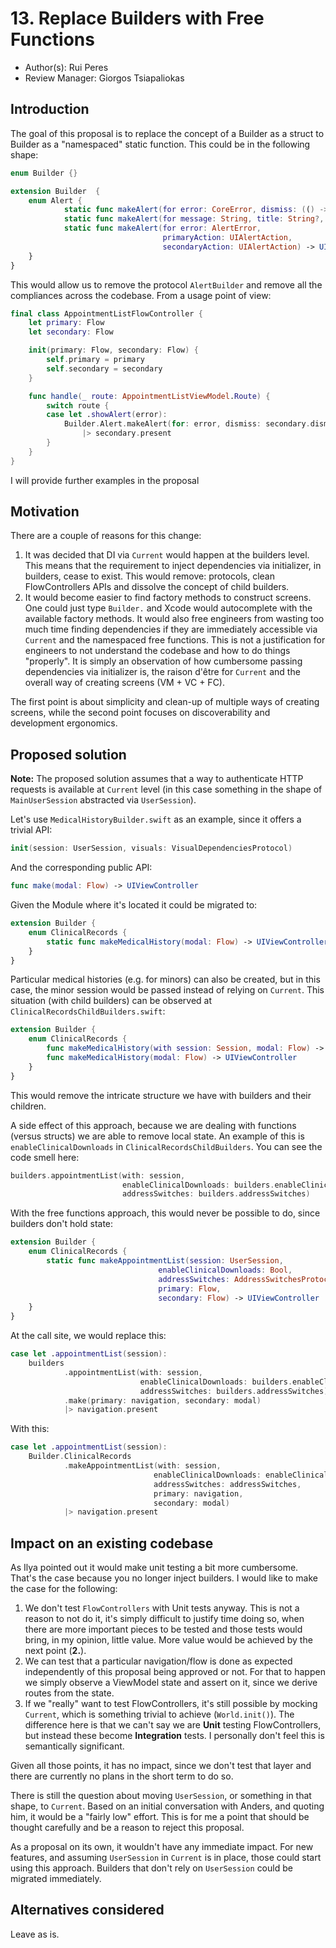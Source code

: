 # 13. Replace Builders with Free Functions

* Author(s): Rui Peres
* Review Manager: Giorgos Tsiapaliokas

## Introduction

The goal of this proposal is to replace the concept of a Builder as a struct to Builder as a "namespaced" static function. This could be in the following shape:

```swift
enum Builder {}

extension Builder  {
    enum Alert {
            static func makeAlert(for error: CoreError, dismiss: (() -> Void)?) -> UIAlertController
            static func makeAlert(for message: String, title: String?, dismiss: (() -> Void)?) -> UIAlertController
            static func makeAlert(for error: AlertError,
                                  primaryAction: UIAlertAction,
                                  secondaryAction: UIAlertAction) -> UIAlertController
    }
}
```

This would allow us to remove the protocol `AlertBuilder` and remove all the compliances across the codebase. From a usage point of view:

```swift
final class AppointmentListFlowController {
    let primary: Flow
    let secondary: Flow

    init(primary: Flow, secondary: Flow) {
        self.primary = primary
        self.secondary = secondary
    }

    func handle(_ route: AppointmentListViewModel.Route) {
        switch route {
        case let .showAlert(error):
            Builder.Alert.makeAlert(for: error, dismiss: secondary.dismiss)
                |> secondary.present
        }
    }
}
```

I will provide further examples in the proposal

## Motivation

There are a couple of reasons for this change:

1. It was decided that DI via `Current` would happen at the builders level. This means that the requirement to inject dependencies via initializer, in builders, cease to exist. This would remove: protocols, clean FlowControllers APIs and dissolve the concept of child builders. 
2. It would become easier to find factory methods to construct screens. One could just type `Builder.` and Xcode would autocomplete with the available factory methods. It would also free engineers from wasting too much time finding dependencies if they are immediately accessible via `Current` and the namespaced free functions. This is not a justification for engineers to not understand the codebase and how to do things "properly". It is simply an observation of how cumbersome passing dependencies via initializer is, the raison d'être for `Current` and the overall way of creating screens (VM + VC + FC). 

The first point is about simplicity and clean-up of multiple ways of creating screens, while the second point focuses on discoverability and development ergonomics.   

## Proposed solution

**Note:** The proposed solution assumes that a way to authenticate HTTP requests is available at `Current` level (in this case something in the shape of `MainUserSession` abstracted via `UserSession`).

Let's use `MedicalHistoryBuilder.swift` as an example, since it offers a trivial API: 

``` swift
init(session: UserSession, visuals: VisualDependenciesProtocol)
```

And the corresponding public API:

```swift
func make(modal: Flow) -> UIViewController
```

Given the Module where it's located it could be migrated to:

```swift
extension Builder {
    enum ClinicalRecords {
        static func makeMedicalHistory(modal: Flow) -> UIViewController
    }
}
```

Particular medical histories (e.g. for minors) can also be created, but in this case, the minor session would be passed instead of relying on `Current`. This situation (with child builders) can be observed at `ClinicalRecordsChildBuilders.swift`:

```swift
extension Builder {
    enum ClinicalRecords {
        func makeMedicalHistory(with session: Session, modal: Flow) -> UIViewController
        func makeMedicalHistory(modal: Flow) -> UIViewController
    }
}
```

This would remove the intricate structure we have with builders and their children.

A side effect of this approach, because we are dealing with functions (versus structs) we are able to remove local state. An example of this is `enableClinicalDownloads` in `ClinicalRecordsChildBuilders`. You can see the code smell here:

```swift
builders.appointmentList(with: session,
                         enableClinicalDownloads: builders.enableClinicalDownloads,
                         addressSwitches: builders.addressSwitches)
```

With the free functions approach, this would never be possible to do, since builders don't hold state:

```swift
extension Builder {
    enum ClinicalRecords {
        static func makeAppointmentList(session: UserSession,
                                 enableClinicalDownloads: Bool,
                                 addressSwitches: AddressSwitchesProtocol,
                                 primary: Flow,
                                 secondary: Flow) -> UIViewController
    }
}
```

At the call site, we would replace this:

```swift
case let .appointmentList(session):
    builders
            .appointmentList(with: session,
                             enableClinicalDownloads: builders.enableClinicalDownloads,
                             addressSwitches: builders.addressSwitches)
            .make(primary: navigation, secondary: modal)
            |> navigation.present
```

With this:

```swift
case let .appointmentList(session):
    Builder.ClinicalRecords
            .makeAppointmentList(with: session,
                                enableClinicalDownloads: enableClinicalDownloads,
                                addressSwitches: addressSwitches,
                                primary: navigation,
                                secondary: modal)
            |> navigation.present
```

## Impact on an existing codebase

As Ilya pointed out it would make unit testing a bit more cumbersome. That's the case because you no longer inject builders. I would like to make the case for the following:

1. We don't test `FlowControllers` with Unit tests anyway. This is not a reason to not do it, it's simply difficult to justify time doing so, when there are more important pieces to be tested and those tests would bring, in my opinion, little value. More value would be achieved by the next point (**2.**).
2. We can test that a particular navigation/flow is done as expected independently of this proposal being approved or not. For that to happen we simply observe a ViewModel state and assert on it, since we derive routes from the state.
3. If we "really" want to test FlowControllers, it's still possible by mocking `Current`, which is something trivial to achieve (`World.init()`). The difference here is that we can't say we are **Unit** testing FlowControllers, but instead these become **Integration** tests. I personally don't feel this is semantically significant. 

Given all those points, it has no impact, since we don't test that layer and there are currently no plans in the short term to do so. 

There is still the question about moving `UserSession`, or something in that shape, to `Current`. Based on an initial conversation with Anders, and quoting him, it would be a "fairly low" effort. This is for me a point that should be thought carefully and be a reason to reject this proposal. 

As a proposal on its own, it wouldn't have any immediate impact. For new features, and assuming `UserSession` in `Current` is in place, those could start using this approach. Builders that don't rely on `UserSession` could be migrated immediately. 

## Alternatives considered

Leave as is.


